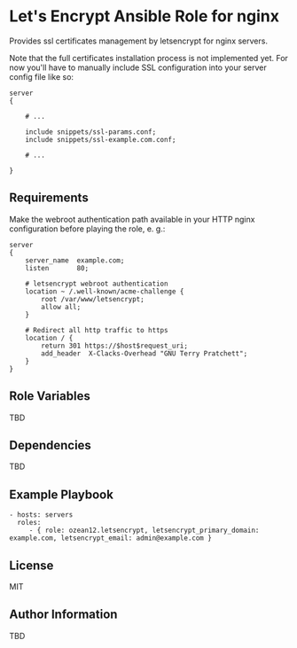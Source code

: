 Let's Encrypt Ansible Role for nginx
==========================

Provides ssl certificates management by letsencrypt for nginx servers.

Note that the full certificates installation process is not implemented yet.
For now you'll have to manually include SSL configuration into your server config file like so:

```
server
{

    # ...

    include snippets/ssl-params.conf;
    include snippets/ssl-example.com.conf;

    # ...

}
```

Requirements
------------

Make the webroot authentication path available in your HTTP nginx configuration before playing the role, e. g.:

```
server
{
    server_name  example.com;
    listen       80;

    # letsencrypt webroot authentication
    location ~ /.well-known/acme-challenge {
        root /var/www/letsencrypt;
        allow all;
    }
    
    # Redirect all http traffic to https
    location / {
        return 301 https://$host$request_uri;
        add_header  X-Clacks-Overhead "GNU Terry Pratchett";
    }
}
```

Role Variables
--------------

TBD

Dependencies
------------

TBD

Example Playbook
----------------

    - hosts: servers
      roles:
         - { role: ozean12.letsencrypt, letsencrypt_primary_domain: example.com, letsencrypt_email: admin@example.com }

License
-------

MIT

Author Information
------------------

TBD
